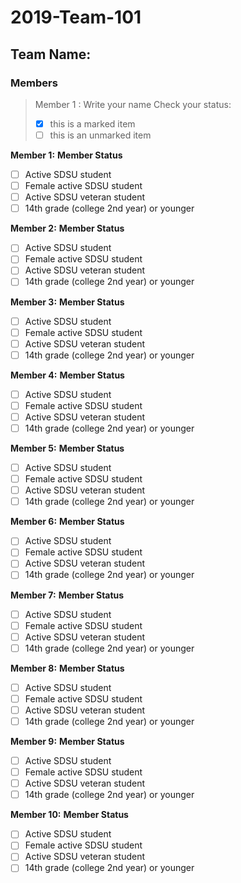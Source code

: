 # 2019-Team-101

## Team Name: 
### Members
>Member 1 : Write your name
>Check your status:
>- [x] this is a marked item
>- [ ] this is an unmarked item


**Member 1:**
**Member Status**
- [ ] Active SDSU student
- [ ] Female active SDSU student
- [ ] Active SDSU veteran student
- [ ] 14th grade (college 2nd year) or younger 

**Member 2:**
**Member Status**
- [ ] Active SDSU student
- [ ] Female active SDSU student
- [ ] Active SDSU veteran student
- [ ] 14th grade (college 2nd year) or younger 

**Member 3:**
**Member Status**
- [ ] Active SDSU student
- [ ] Female active SDSU student
- [ ] Active SDSU veteran student
- [ ] 14th grade (college 2nd year) or younger 

**Member 4:**
**Member Status**
- [ ] Active SDSU student
- [ ] Female active SDSU student
- [ ] Active SDSU veteran student
- [ ] 14th grade (college 2nd year) or younger 

**Member 5:**
**Member Status**
- [ ] Active SDSU student
- [ ] Female active SDSU student
- [ ] Active SDSU veteran student
- [ ] 14th grade (college 2nd year) or younger 

**Member 6:**
**Member Status**
- [ ] Active SDSU student
- [ ] Female active SDSU student
- [ ] Active SDSU veteran student
- [ ] 14th grade (college 2nd year) or younger 

**Member 7:**
**Member Status**
- [ ] Active SDSU student
- [ ] Female active SDSU student
- [ ] Active SDSU veteran student
- [ ] 14th grade (college 2nd year) or younger 

**Member 8:**
**Member Status**
- [ ] Active SDSU student
- [ ] Female active SDSU student
- [ ] Active SDSU veteran student
- [ ] 14th grade (college 2nd year) or younger 

**Member 9:**
**Member Status**
- [ ] Active SDSU student
- [ ] Female active SDSU student
- [ ] Active SDSU veteran student
- [ ] 14th grade (college 2nd year) or younger 

**Member 10:**
**Member Status**
- [ ] Active SDSU student
- [ ] Female active SDSU student
- [ ] Active SDSU veteran student
- [ ] 14th grade (college 2nd year) or younger 
